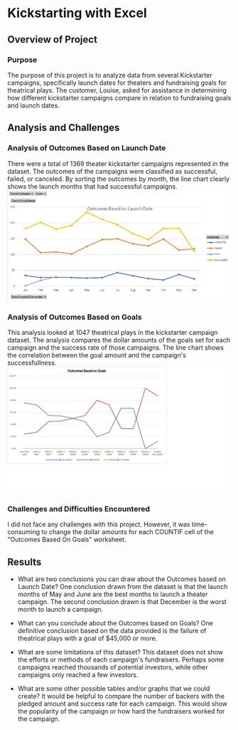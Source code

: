 # Kickstarting with Excel

## Overview of Project

### Purpose
The purpose of this project is to analyze data from several Kickstarter campaigns, specifically launch dates for theaters and fundraising goals for theatrical plays. The customer, Louise, asked for assistance in determining how different kickstarter campaigns compare in relation to fundraising goals and launch dates.

## Analysis and Challenges

### Analysis of Outcomes Based on Launch Date
There were a total of 1369 theater kickstarter campaigns represented in the dataset. The outcomes of the campaigns were classified as successful, failed, or canceled. By sorting the outcomes by month, the line chart clearly shows the launch months that had successful campaigns. ![This is the line chart](https://github.com/jcourt99/Kickstarter-Analysis/blob/main/Theater_Outcomes_vs_Launch.png)

### Analysis of Outcomes Based on Goals
This analysis looked at 1047 theatrical plays in the kickstarter campaign dataset. The analysis compares the dollar amounts of the goals set for each campaign and the success rate of those campaigns. The line chart shows the correlation between the goal amount and the campaign's successfullness. ![This is the line chart](https://github.com/jcourt99/Kickstarter-Analysis/blob/main/Outcomes_vs_Goals.png)

### Challenges and Difficulties Encountered
I did not face any challenges with this project. However, it was time-consuming to change the dollar amounts for each COUNTIF cell of the "Outcomes Based On Goals" worksheet. 


## Results

- What are two conclusions you can draw about the Outcomes based on Launch Date?
One conclusion drawn from the dataset is that the launch months of May and June are the best months to launch a theater campaign. The second conclusion drawn is that December is the worst month to launch a campaign.

- What can you conclude about the Outcomes based on Goals?
One definitive conclusion based on the data provided is the failure of theatrical plays with a goal of $45,000 or more. 

- What are some limitations of this dataset?
This dataset does not show the efforts or methods of each campaign's fundraisers. Perhaps some campaigns reached thousands of potential investors, while other campaigns only reached a few investors.


- What are some other possible tables and/or graphs that we could create?
It would be helpful to compare the number of backers with the pledged amount and success rate for each campaign. This would show the popularity of the campaign or how hard the fundraisers worked for the campaign.
